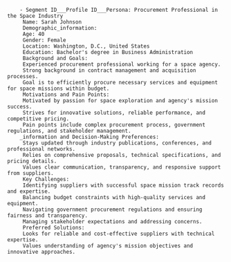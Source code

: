         - Segment ID___Profile ID___Persona: Procurement Professional in the Space Industry
         Name: Sarah Johnson
         Demographic_information:
         Age: 40
         Gender: Female
         Location: Washington, D.C., United States
         Education: Bachelor's degree in Business Administration
         Background and Goals:
         Experienced procurement professional working for a space agency.
         Strong background in contract management and acquisition processes.
         Goal is to efficiently procure necessary services and equipment for space missions within budget.
         Motivations and Pain Points:
         Motivated by passion for space exploration and agency's mission success.
         Strives for innovative solutions, reliable performance, and competitive pricing.
         Pain points include complex procurement process, government regulations, and stakeholder management.
        _information and Decision-Making Preferences:
         Stays updated through industry publications, conferences, and professional networks.
         Relies on comprehensive proposals, technical specifications, and pricing details.
         Values clear communication, transparency, and responsive support from suppliers.
         Key Challenges:
         Identifying suppliers with successful space mission track records and expertise.
         Balancing budget constraints with high-quality services and equipment.
         Navigating government procurement regulations and ensuring fairness and transparency.
         Managing stakeholder expectations and addressing concerns.
         Preferred Solutions:
         Looks for reliable and cost-effective suppliers with technical expertise.
         Values understanding of agency's mission objectives and innovative approaches.


